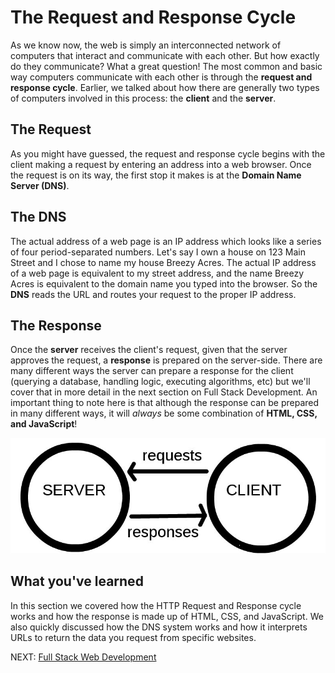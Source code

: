 # The Request and Response Cycle

As we know now, the web is simply an interconnected network of computers that interact and communicate with each other. But how exactly do they communicate? What a great question! The most common and basic way computers communicate with each other is through the **request and response cycle**. Earlier, we talked about how there are generally two types of computers involved in this process: the **client** and the **server**.

## The Request

As you might have guessed, the request and response cycle begins with the client making a request by entering an address into a web browser. Once the request is on its way, the first stop it makes is at the **Domain Name Server (DNS)**.

## The DNS

The actual address of a web page is an IP address which looks like a series of four period-separated numbers. Let's say I own a house on 123 Main Street and I chose to name my house Breezy Acres. The actual IP address of a web page is equivalent to my street address, and the name Breezy Acres is equivalent to the domain name you typed into the browser. So the **DNS** reads the URL and routes your request to the proper IP address.

## The Response

Once the **server** receives the client's request, given that the server approves the request, a **response** is prepared on the server-side. There are many different ways the server can prepare a response for the client (querying a database, handling logic, executing algorithms, etc) but we'll cover that in more detail in the next section on Full Stack Development. An important thing to note here is that although the response can be prepared in many different ways, it will _always_ be some combination of **HTML, CSS, and JavaScript**!

![Client Server](../images/client-server.jpg)

## What you've learned

In this section we covered how the HTTP Request and Response cycle works and how the response is made up of HTML, CSS, and JavaScript. We also quickly discussed how the DNS system works and how it interprets URLs to return the data you request from specific websites.

NEXT: [Full Stack Web Development](./full_stack.md)
